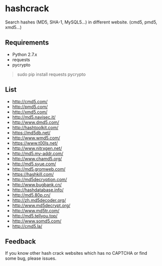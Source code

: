# hashcrack
Search hashes (MD5, SHA-1, MySQL5...) in different website. (cmd5, pmd5, xmd5...)
## Requirements
* Python 2.7.x
* requests
* pycrypto

>sudo pip install requests pycrypto

## List
* http://cmd5.com/
* http://pmd5.com/
* http://xmd5.com/
* http://md5.navisec.it/
* http://www.dmd5.com/
* http://hashtoolkit.com/
* https://md5db.net/
* http://www.wmd5.com/
* https://www.t00ls.net/
* http://www.nitrxgen.net/
* http://md5.my-addr.com/
* http://www.chamd5.org/
* http://md5.syue.com/
* http://md5.gromweb.com/
* https://hashkill.com/
* http://md5decryption.com/
* http://www.bugbank.cn/
* http://hashdatabase.info/
* http://md5.80p.cn/
* http://zh.md5decoder.org/
* http://www.md5decrypt.org/
* http://www.md5tr.com/
* http://md5.tellyou.top/
* http://www.somd5.com/
* http://cmd5.la/

## Feedback
If you know other hash crack websites which has no CAPTCHA or find some bug, please issues.
